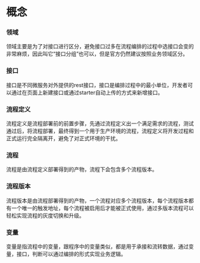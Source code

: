 #  概念

### 领域
领域主要是为了对接口进行区分，避免接口过多在流程编排的过程中选接口会变的非常麻烦，因此叫它“接口分组”也可以，但是官方仍然建议按照业务领域区分。

### 接口
接口是不同微服务对外提供的rest接口，接口是编排过程中的最小单位，开发者可以通过在页面上新建接口或通过starter自动上传的方式来新增接口。

### 流程定义
流程定义是流程部署前的前置步骤，先通过流程定义出一个满足需求的流程，测试通过后，将流程部署，最终得到一个用于生产环境的流程，流程定义将开发过程和正式运行完全隔离开，避免了对正式环境的干扰。

### 流程
流程是由流程定义部署得到的产物，流程下会包含多个流程版本。

### 流程版本
流程版本是由流程部署得到的产物，一个流程对应多个流程版本，每个流程版本都有一个唯一的触发地址，每个流程被启用后才能被正式使用，通过多版本流程可以轻松实现流程的灰度切换和升级。

### 变量
变量是指流程中的变量，跟程序中的变量类似，都是用于承接和流转数据，通过变量，接口，判断可以通过编排的形式实现业务逻辑。